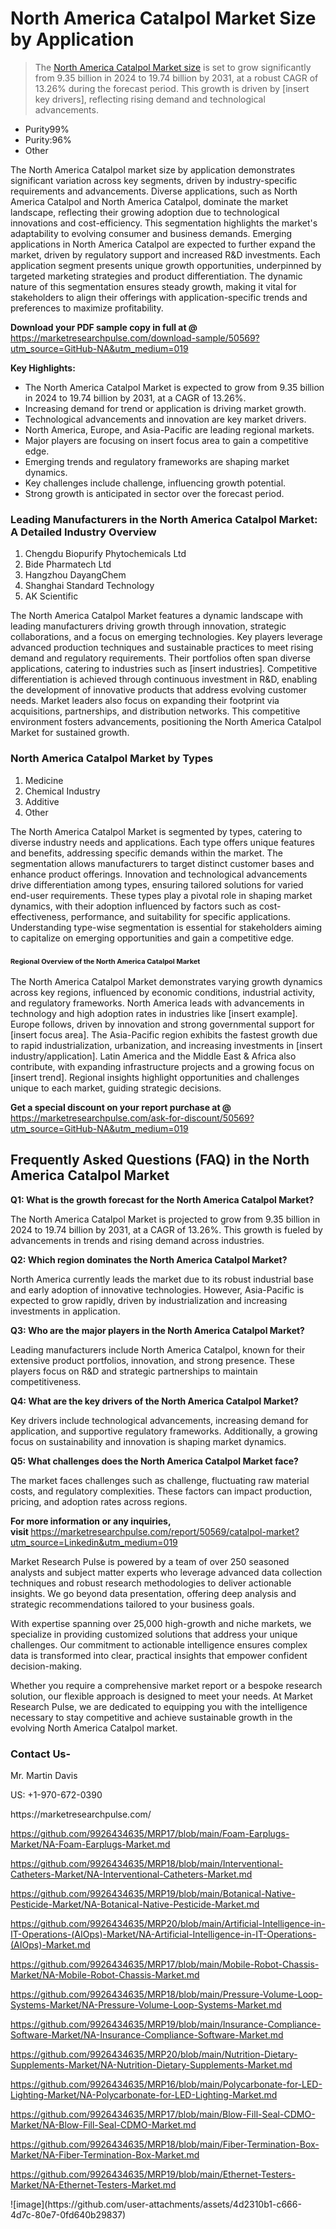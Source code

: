 <h1>North America Catalpol Market&nbsp;Size by Application</h1><blockquote><p>The <a href="https://marketresearchpulse.com/download-sample/50569?utm_source=GitHub-NA&amp;utm_medium=019">North America Catalpol Market size</a> is set to grow significantly from 9.35 billion in 2024 to 19.74 billion by 2031, at a robust CAGR of 13.26% during the forecast period. This growth is driven by [insert key drivers], reflecting rising demand and technological advancements.</p></blockquote><ul><li>Purity99%<li> Purity:96%<li> Other</li></ul><p>The North America Catalpol market size by application demonstrates significant variation across key segments, driven by industry-specific requirements and advancements. Diverse applications, such as North America Catalpol and North America Catalpol, dominate the market landscape, reflecting their growing adoption due to technological innovations and cost-efficiency. This segmentation highlights the market's adaptability to evolving consumer and business demands. Emerging applications in North America Catalpol are expected to further expand the market, driven by regulatory support and increased R&D investments. Each application segment presents unique growth opportunities, underpinned by targeted marketing strategies and product differentiation. The dynamic nature of this segmentation ensures steady growth, making it vital for stakeholders to align their offerings with application-specific trends and preferences to maximize profitability.</p><p><strong>Download your PDF sample copy in full at @ </strong><a href="https://marketresearchpulse.com/download-sample/50569?utm_source=GitHub-NA&amp;utm_medium=019">https://marketresearchpulse.com/download-sample/50569?utm_source=GitHub-NA&amp;utm_medium=019</a></p><p><strong>Key Highlights: </strong></p><ul><li>The North America Catalpol Market is expected to grow from 9.35 billion in 2024 to 19.74 billion by 2031, at a CAGR of 13.26%.</li><li>Increasing demand for trend or application is driving market growth.</li><li>Technological advancements and innovation are key market drivers.</li><li>North America, Europe, and Asia-Pacific are leading regional markets.</li><li>Major players are focusing on insert focus area to gain a competitive edge.</li><li>Emerging trends and regulatory frameworks are shaping market dynamics.</li><li>Key challenges include challenge, influencing growth potential.</li><li>Strong growth is anticipated in sector over the forecast period.</li></ul><h3>Leading Manufacturers in the North America Catalpol Market: A Detailed Industry Overview</h3><ol><li>Chengdu Biopurify Phytochemicals Ltd</li><li>Bide Pharmatech Ltd</li><li>Hangzhou DayangChem</li><li>Shanghai Standard Technology</li><li>AK Scientific</li></ol><div class="flex max-w-full flex-col flex-grow"><div class="min-h-8 text-message flex w-full flex-col items-end gap-2 whitespace-normal break-words [.text-message+&amp;]:mt-5" dir="auto" data-message-author-role="assistant" data-message-id="fd8432e4-4910-450d-b182-61b7bfb0a01f" data-message-model-slug="gpt-4o"><div class="flex w-full flex-col gap-1 empty:hidden first:pt-[3px]"><div class="markdown prose w-full break-words dark:prose-invert light"><p>The North America Catalpol Market features a dynamic landscape with leading manufacturers driving growth through innovation, strategic collaborations, and a focus on emerging technologies. Key players leverage advanced production techniques and sustainable practices to meet rising demand and regulatory requirements. Their portfolios often span diverse applications, catering to industries such as [insert industries]. Competitive differentiation is achieved through continuous investment in R&amp;D, enabling the development of innovative products that address evolving customer needs. Market leaders also focus on expanding their footprint via acquisitions, partnerships, and distribution networks. This competitive environment fosters advancements, positioning the North America Catalpol Market for sustained growth.</p></div></div></div></div><h3>North America Catalpol Market by Types</h3><ol><li>Medicine<li> Chemical Industry<li> Additive<li> Other</li></ol><div class="flex max-w-full flex-col flex-grow"><div class="min-h-8 text-message flex w-full flex-col items-end gap-2 whitespace-normal break-words [.text-message+&amp;]:mt-5" dir="auto" data-message-author-role="assistant" data-message-id="084470be-0bb7-4664-bddf-5156b4f41249" data-message-model-slug="gpt-4o-mini"><div class="flex w-full flex-col gap-1 empty:hidden first:pt-[3px]"><div class="markdown prose w-full break-words dark:prose-invert light"><p>The North America Catalpol Market is segmented by types, catering to diverse industry needs and applications. Each type offers unique features and benefits, addressing specific demands within the market. The segmentation allows manufacturers to target distinct customer bases and enhance product offerings. Innovation and technological advancements drive differentiation among types, ensuring tailored solutions for varied end-user requirements. These types play a pivotal role in shaping market dynamics, with their adoption influenced by factors such as cost-effectiveness, performance, and suitability for specific applications. Understanding type-wise segmentation is essential for stakeholders aiming to capitalize on emerging opportunities and gain a competitive edge.</p></div></div></div></div><h3><span style="font-size: 11px;">Regional Overview of the North America Catalpol Market</span></h3><div class="flex max-w-full flex-col flex-grow"><div class="min-h-8 text-message flex w-full flex-col items-end gap-2 whitespace-normal break-words [.text-message+&amp;]:mt-5" dir="auto" data-message-author-role="assistant" data-message-id="e9038762-ce64-4e30-91c9-9bd413514231" data-message-model-slug="gpt-4o-mini"><div class="flex w-full flex-col gap-1 empty:hidden first:pt-[3px]"><div class="markdown prose w-full break-words dark:prose-invert light"><p>The North America Catalpol Market demonstrates varying growth dynamics across key regions, influenced by economic conditions, industrial activity, and regulatory frameworks. North America leads with advancements in technology and high adoption rates in industries like [insert example]. Europe follows, driven by innovation and strong governmental support for [insert focus area]. The Asia-Pacific region exhibits the fastest growth due to rapid industrialization, urbanization, and increasing investments in [insert industry/application]. Latin America and the Middle East &amp; Africa also contribute, with expanding infrastructure projects and a growing focus on [insert trend]. Regional insights highlight opportunities and challenges unique to each market, guiding strategic decisions.</p></div></div></div></div><p><strong>Get a special discount on your report purchase at @ </strong><a href="https://marketresearchpulse.com/ask-for-discount/50569?utm_source=GitHub-NA&amp;utm_medium=019">https://marketresearchpulse.com/ask-for-discount/50569?utm_source=GitHub-NA&amp;utm_medium=019</a></p><h2>Frequently Asked Questions (FAQ) in the North America Catalpol Market</h2><p><strong>Q1: What is the growth forecast for the North America Catalpol Market?</strong></p><p>The North America Catalpol Market is projected to grow from 9.35 billion in 2024 to 19.74 billion by 2031, at a CAGR of 13.26%. This growth is fueled by advancements in trends and rising demand across industries.</p><p><strong>Q2: Which region dominates the North America Catalpol Market?</strong></p><p>North America currently leads the market due to its robust industrial base and early adoption of innovative technologies. However, Asia-Pacific is expected to grow rapidly, driven by industrialization and increasing investments in application.</p><p><strong>Q3: Who are the major players in the North America Catalpol Market?</strong></p><p>Leading manufacturers include North America Catalpol, known for their extensive product portfolios, innovation, and strong presence. These players focus on R&amp;D and strategic partnerships to maintain competitiveness.</p><p><strong>Q4: What are the key drivers of the North America Catalpol Market?</strong></p><p>Key drivers include technological advancements, increasing demand for application, and supportive regulatory frameworks. Additionally, a growing focus on sustainability and innovation is shaping market dynamics.</p><p><strong>Q5: What challenges does the North America Catalpol Market face?</strong></p><p>The market faces challenges such as challenge, fluctuating raw material costs, and regulatory complexities. These factors can impact production, pricing, and adoption rates across regions.</p><p><strong>For more information or any inquiries, visit&nbsp;</strong><a href="https://marketresearchpulse.com/report/50569/catalpol-market?utm_source=Linkedin&utm_medium=019">https://marketresearchpulse.com/report/50569/catalpol-market?utm_source=Linkedin&utm_medium=019</a></p><p>Market Research Pulse is powered by a team of over 250 seasoned analysts and subject matter experts who leverage advanced data collection techniques and robust research methodologies to deliver actionable insights. We go beyond data presentation, offering deep analysis and strategic recommendations tailored to your business goals.</p><p>With expertise spanning over 25,000 high-growth and niche markets, we specialize in providing customized solutions that address your unique challenges. Our commitment to actionable intelligence ensures complex data is transformed into clear, practical insights that empower confident decision-making.</p><p>Whether you require a comprehensive market report or a bespoke research solution, our flexible approach is designed to meet your needs. At Market Research Pulse, we are dedicated to equipping you with the intelligence necessary to stay competitive and achieve sustainable growth in the evolving North America Catalpol market.</p><h3><strong>Contact Us-</strong></h3><p>Mr. Martin Davis</p><p>US: +1-970-672-0390</p><p>https://marketresearchpulse.com/</p><p><a href="https://github.com/9926434635/MRP17/blob/main/Foam-Earplugs-Market/NA-Foam-Earplugs-Market.md">https://github.com/9926434635/MRP17/blob/main/Foam-Earplugs-Market/NA-Foam-Earplugs-Market.md</a></p><p><a href="https://github.com/9926434635/MRP18/blob/main/Interventional-Catheters-Market/NA-Interventional-Catheters-Market.md">https://github.com/9926434635/MRP18/blob/main/Interventional-Catheters-Market/NA-Interventional-Catheters-Market.md</a></p><p><a href="https://github.com/9926434635/MRP19/blob/main/Botanical-Native-Pesticide-Market/NA-Botanical-Native-Pesticide-Market.md">https://github.com/9926434635/MRP19/blob/main/Botanical-Native-Pesticide-Market/NA-Botanical-Native-Pesticide-Market.md</a></p><p><a href="https://github.com/9926434635/MRP20/blob/main/Artificial-Intelligence-in-IT-Operations-(AIOps)-Market/NA-Artificial-Intelligence-in-IT-Operations-(AIOps)-Market.md">https://github.com/9926434635/MRP20/blob/main/Artificial-Intelligence-in-IT-Operations-(AIOps)-Market/NA-Artificial-Intelligence-in-IT-Operations-(AIOps)-Market.md</a></p><p><a href="https://github.com/9926434635/MRP17/blob/main/Mobile-Robot-Chassis-Market/NA-Mobile-Robot-Chassis-Market.md">https://github.com/9926434635/MRP17/blob/main/Mobile-Robot-Chassis-Market/NA-Mobile-Robot-Chassis-Market.md</a></p><p><a href="https://github.com/9926434635/MRP18/blob/main/Pressure-Volume-Loop-Systems-Market/NA-Pressure-Volume-Loop-Systems-Market.md">https://github.com/9926434635/MRP18/blob/main/Pressure-Volume-Loop-Systems-Market/NA-Pressure-Volume-Loop-Systems-Market.md</a></p><p><a href="https://github.com/9926434635/MRP19/blob/main/Insurance-Compliance-Software-Market/NA-Insurance-Compliance-Software-Market.md">https://github.com/9926434635/MRP19/blob/main/Insurance-Compliance-Software-Market/NA-Insurance-Compliance-Software-Market.md</a></p><p><a href="https://github.com/9926434635/MRP20/blob/main/Nutrition-Dietary-Supplements-Market/NA-Nutrition-Dietary-Supplements-Market.md">https://github.com/9926434635/MRP20/blob/main/Nutrition-Dietary-Supplements-Market/NA-Nutrition-Dietary-Supplements-Market.md</a></p><p><a href="https://github.com/9926434635/MRP16/blob/main/Polycarbonate-for-LED-Lighting-Market/NA-Polycarbonate-for-LED-Lighting-Market.md">https://github.com/9926434635/MRP16/blob/main/Polycarbonate-for-LED-Lighting-Market/NA-Polycarbonate-for-LED-Lighting-Market.md</a></p><p><a href="https://github.com/9926434635/MRP17/blob/main/Blow-Fill-Seal-CDMO-Market/NA-Blow-Fill-Seal-CDMO-Market.md">https://github.com/9926434635/MRP17/blob/main/Blow-Fill-Seal-CDMO-Market/NA-Blow-Fill-Seal-CDMO-Market.md</a></p><p><a href="https://github.com/9926434635/MRP18/blob/main/Fiber-Termination-Box-Market/NA-Fiber-Termination-Box-Market.md">https://github.com/9926434635/MRP18/blob/main/Fiber-Termination-Box-Market/NA-Fiber-Termination-Box-Market.md</a></p><p><a href="https://github.com/9926434635/MRP19/blob/main/Ethernet-Testers-Market/NA-Ethernet-Testers-Market.md">https://github.com/9926434635/MRP19/blob/main/Ethernet-Testers-Market/NA-Ethernet-Testers-Market.md</a></p>
![image](https://github.com/user-attachments/assets/4d2310b1-c666-4d7c-80e7-0fd640b29837)
